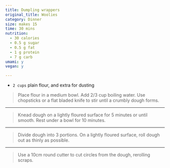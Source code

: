 ```yaml
---
title: Dumpling wrappers
original_title: Woolies
category: Dinner 
size: makes 15
time: 30 mins
nutrition:
  - 30 calories
  - 0.5 g sugar
  - 0.5 g fat
  - 1 g protein
  - 7 g carb
umami: y
vegan: y

---
```


* `2 cups` plain flour, and extra for dusting

> Place flour in a medium bowl. Add 2/3 cup boiling water. Use chopsticks or a flat bladed knife to stir until a crumbly dough forms.

---

> Knead dough on a lightly floured surface for 5 minutes or until smooth. Rest under a bowl for 10 minutes.

---

> Divide dough into 3 portions. On a lightly floured surface, roll dough out as thinly as possible. 

---

> Use a 10cm round cutter to cut circles from the dough, rerolling scraps. 